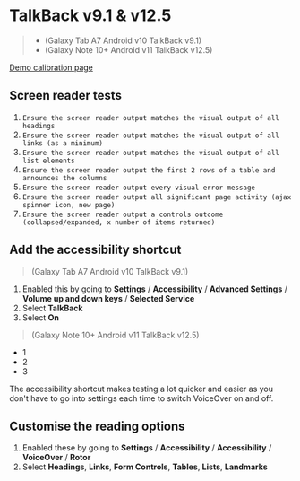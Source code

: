 # TalkBack v9.1 & v12.5
>- (Galaxy Tab A7 Android v10 TalkBack v9.1)
>- (Galaxy Note 10+ Android v11 TalkBack v12.5)

<a href="https://govau.github.io/accessibility/">Demo calibration page</a>

## Screen reader tests
1. `Ensure the screen reader output matches the visual output of all headings`
1. `Ensure the screen reader output matches the visual output of all links (as a minimum)`
1. `Ensure the screen reader output matches the visual output of all list elements`
1. `Ensure the screen reader output the first 2 rows of a table and announces the columns`
1. `Ensure the screen reader output every visual error message`
1. `Ensure the screen reader output all significant page activity (ajax spinner icon, new page)`
1. `Ensure the screen reader output a controls outcome (collapsed/expanded, x number of items returned)`

## Add the accessibility shortcut
> (Galaxy Tab A7 Android v10 TalkBack v9.1)
1.	Enabled this by going to **Settings** / **Accessibility** / **Advanced Settings** / **Volume up and down keys** / **Selected Service**
2.	Select **TalkBack**
3.	Select **On**

> (Galaxy Note 10+ Android v11 TalkBack v12.5)
- 1
- 2
- 3

The accessibility shortcut makes testing a lot quicker and easier as you don't have to go into settings each time to switch VoiceOver on and off.

## Customise the reading options
1.	Enabled these by going to **Settings** / **Accessibility** / **Accessibility** / **VoiceOver** / **Rotor**
2.	Select **Headings**, **Links**, **Form Controls**, **Tables**, **Lists**, **Landmarks**



